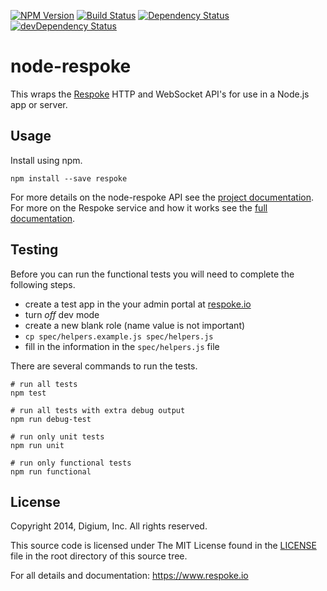 
[![NPM Version](https://badge.fury.io/js/respoke-admin.svg)](https://badge.fury.io/js/respoke-admin)
[![Build Status](https://travis-ci.org/respoke/node-respoke-admin.svg)](https://travis-ci.org/respoke/node-respoke-admin)
[![Dependency Status](https://david-dm.org/respoke/node-respoke-admin.svg)](https://david-dm.org/respoke/node-respoke-admin)
[![devDependency Status](https://david-dm.org/respoke/node-respoke-admin/dev-status.svg)](https://david-dm.org/respoke/node-respoke-admin#info=devDependencies)

# node-respoke

This wraps the [Respoke][respoke] HTTP and WebSocket API's for use in a Node.js
app or server.

[respoke]: https://respoke.io "respoke.io"

## Usage

Install using npm.

    npm install --save respoke

For more details on the node-respoke API see the
[project documentation][node-respoke]. For more on the Respoke service and how
it works see the [full documentation][respoke-docs].

[node-respoke]: https://respoke.github.io/node-respoke "node-respoke documentation"
[respoke-docs]: https://docs.respoke.io "full respoke documentation"

## Testing

Before you can run the functional tests you will need to complete the following
steps.

- create a test app in the your admin portal at [respoke.io][respoke]
- turn *off* dev mode
- create a new blank role (name value is not important)
- `cp spec/helpers.example.js spec/helpers.js`
- fill in the information in the `spec/helpers.js` file

There are several commands to run the tests.

    # run all tests
    npm test

    # run all tests with extra debug output
    npm run debug-test

    # run only unit tests
    npm run unit

    # run only functional tests
    npm run functional

## License

Copyright 2014, Digium, Inc.
All rights reserved.

This source code is licensed under The MIT License found in the
[LICENSE](LICENSE) file in the root directory of this source tree.

For all details and documentation:  https://www.respoke.io
